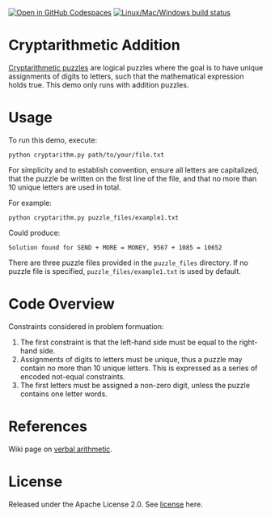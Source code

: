 [![Open in GitHub Codespaces](
  https://img.shields.io/badge/Open%20in%20GitHub%20Codespaces-333?logo=github)](
  https://codespaces.new/dwave-examples/cryptarithmetic?quickstart=1)
[![Linux/Mac/Windows build status](
  https://circleci.com/gh/dwave-examples/cryptarithmetic.svg?style=shield)](
  https://circleci.com/gh/dwave-examples/cryptarithmetic)

# Cryptarithmetic Addition
[Cryptarithmetic puzzles](https://en.wikipedia.org/wiki/Verbal_arithmetic) are logical puzzles where the 
goal is to have unique assignments of digits to letters, such that the mathematical expression holds true.
This demo only runs with addition puzzles.

# Usage
To run this demo, execute:
```
python cryptarithm.py path/to/your/file.txt
```

For simplicity and to establish convention, ensure all letters are capitalized,
that the puzzle be written on the first line of the file, and that no more than 10 unique letters are used in total.

For example:
```
python cryptarithm.py puzzle_files/example1.txt
```

Could produce:
```
Solution found for SEND + MORE = MONEY, 9567 + 1085 = 10652
```

There are three puzzle files provided in the `puzzle_files` directory.
If no puzzle file is specified, `puzzle_files/example1.txt` is used by default.

# Code Overview
Constraints considered in problem formuation:
1. The first constraint is that the left-hand side must be equal to the right-hand side.
2. Assignments of digits to letters must be unique, thus a puzzle may contain no more than 10 unique letters. This is expressed as a series of encoded not-equal constraints.
3. The first letters must be assigned a non-zero digit, unless the puzzle contains one letter words.

# References
Wiki page on [verbal arithmetic](https://en.wikipedia.org/wiki/Verbal_arithmetic).

# License
Released under the Apache License 2.0. See [license](LICENSE) here.
